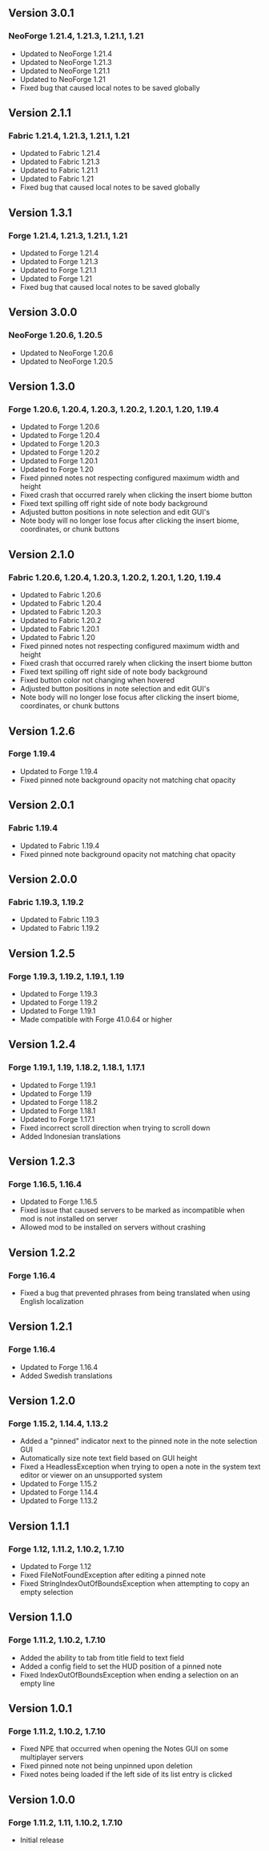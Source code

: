 ## Version 3.0.1
### NeoForge 1.21.4, 1.21.3, 1.21.1, 1.21
- Updated to NeoForge 1.21.4
- Updated to NeoForge 1.21.3
- Updated to NeoForge 1.21.1
- Updated to NeoForge 1.21
- Fixed bug that caused local notes to be saved globally

## Version 2.1.1
### Fabric 1.21.4, 1.21.3, 1.21.1, 1.21
- Updated to Fabric 1.21.4
- Updated to Fabric 1.21.3
- Updated to Fabric 1.21.1
- Updated to Fabric 1.21
- Fixed bug that caused local notes to be saved globally

## Version 1.3.1
### Forge 1.21.4, 1.21.3, 1.21.1, 1.21
- Updated to Forge 1.21.4
- Updated to Forge 1.21.3
- Updated to Forge 1.21.1
- Updated to Forge 1.21
- Fixed bug that caused local notes to be saved globally

## Version 3.0.0
### NeoForge 1.20.6, 1.20.5
- Updated to NeoForge 1.20.6
- Updated to NeoForge 1.20.5

## Version 1.3.0
### Forge 1.20.6, 1.20.4, 1.20.3, 1.20.2, 1.20.1, 1.20, 1.19.4
- Updated to Forge 1.20.6
- Updated to Forge 1.20.4
- Updated to Forge 1.20.3
- Updated to Forge 1.20.2
- Updated to Forge 1.20.1
- Updated to Forge 1.20
- Fixed pinned notes not respecting configured maximum width and height
- Fixed crash that occurred rarely when clicking the insert biome button
- Fixed text spilling off right side of note body background
- Adjusted button positions in note selection and edit GUI's
- Note body will no longer lose focus after clicking the insert biome, coordinates, or chunk buttons

## Version 2.1.0
### Fabric 1.20.6, 1.20.4, 1.20.3, 1.20.2, 1.20.1, 1.20, 1.19.4
- Updated to Fabric 1.20.6
- Updated to Fabric 1.20.4
- Updated to Fabric 1.20.3
- Updated to Fabric 1.20.2
- Updated to Fabric 1.20.1
- Updated to Fabric 1.20
- Fixed pinned notes not respecting configured maximum width and height
- Fixed crash that occurred rarely when clicking the insert biome button
- Fixed text spilling off right side of note body background
- Fixed button color not changing when hovered
- Adjusted button positions in note selection and edit GUI's
- Note body will no longer lose focus after clicking the insert biome, coordinates, or chunk buttons

## Version 1.2.6
### Forge 1.19.4
- Updated to Forge 1.19.4
- Fixed pinned note background opacity not matching chat opacity

## Version 2.0.1
### Fabric 1.19.4
- Updated to Fabric 1.19.4
- Fixed pinned note background opacity not matching chat opacity

## Version 2.0.0
### Fabric 1.19.3, 1.19.2
- Updated to Fabric 1.19.3
- Updated to Fabric 1.19.2

## Version 1.2.5
### Forge 1.19.3, 1.19.2, 1.19.1, 1.19
- Updated to Forge 1.19.3
- Updated to Forge 1.19.2
- Updated to Forge 1.19.1
- Made compatible with Forge 41.0.64 or higher

## Version 1.2.4
### Forge 1.19.1, 1.19, 1.18.2, 1.18.1, 1.17.1
- Updated to Forge 1.19.1
- Updated to Forge 1.19
- Updated to Forge 1.18.2
- Updated to Forge 1.18.1
- Updated to Forge 1.17.1
- Fixed incorrect scroll direction when trying to scroll down
- Added Indonesian translations

## Version 1.2.3
### Forge 1.16.5, 1.16.4
- Updated to Forge 1.16.5
- Fixed issue that caused servers to be marked as incompatible when mod is not installed on server
- Allowed mod to be installed on servers without crashing

## Version 1.2.2
### Forge 1.16.4
- Fixed a bug that prevented phrases from being translated when using English localization

## Version 1.2.1
### Forge 1.16.4
- Updated to Forge 1.16.4
- Added Swedish translations

## Version 1.2.0
### Forge 1.15.2, 1.14.4, 1.13.2
- Added a "pinned" indicator next to the pinned note in the note selection GUI
- Automatically size note text field based on GUI height
- Fixed a HeadlessException when trying to open a note in the system text editor or viewer on an unsupported system
- Updated to Forge 1.15.2
- Updated to Forge 1.14.4
- Updated to Forge 1.13.2

## Version 1.1.1
### Forge 1.12, 1.11.2, 1.10.2, 1.7.10
- Updated to Forge 1.12
- Fixed FileNotFoundException after editing a pinned note
- Fixed StringIndexOutOfBoundsException when attempting to copy an empty selection

## Version 1.1.0
### Forge 1.11.2, 1.10.2, 1.7.10
- Added the ability to tab from title field to text field
- Added a config field to set the HUD position of a pinned note
- Fixed IndexOutOfBoundsException when ending a selection on an empty line

## Version 1.0.1
### Forge 1.11.2, 1.10.2, 1.7.10
- Fixed NPE that occurred when opening the Notes GUI on some multiplayer servers
- Fixed pinned note not being unpinned upon deletion
- Fixed notes being loaded if the left side of its list entry is clicked

## Version 1.0.0
### Forge 1.11.2, 1.11, 1.10.2, 1.7.10
- Initial release
